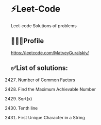 # ⚡Leet-Code
Leet-code Solutions of problems

## 👨🏻‍💻Profile
https://leetcode.com/MatveyGuralskiy/

## ✅List of solutions:
2427. Number of Common Factors

2769. Find the Maximum Achievable Number

69. Sqrt(x)

195. Tenth line

387. First Unique Character in a String
